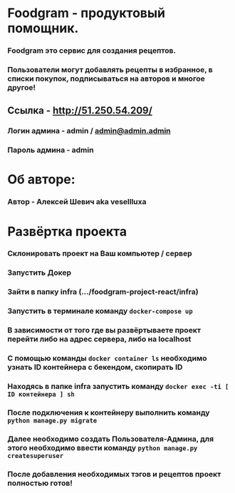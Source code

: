 # Foodgram - продуктовый помощник.
### Foodgram это сервис для создания рецептов.
### Пользователи могут добавлять рецепты в избранное, в списки покупок, подписываться на авторов и многое другое!
## Ссылка - http://51.250.54.209/
### Логин админа - admin / admin@admin.admin
### Пароль админа - admin
# Об авторе:
### Автор - Алексей Шевич aka vesellluxa
# Развёртка проекта
### Склонировать проект на Ваш компьютер / сервер
### Запустить Докер
### Зайти в папку infra (.../foodgram-project-react/infra)
### Запустить в терминале команду ```docker-compose up```
### В зависимости от того где вы развёртываете проект перейти либо на адрес сервера, либо на localhost
### С помощью команды ```docker container ls``` необходимо узнать ID контейнера с бекендом, скопирать ID
### Находясь в папке infra запустить команду ```docker exec -ti [ ID контейнера ] sh```
### После подключения к контейнеру выполнить команду ```python manage.py migrate``` 
### Далее необходимо создать Пользователя-Админа, для этого необходимо ввести команду ```python manage.py createsuperuser```
### После добавления необходимых тэгов и рецептов проект полностью готов!
